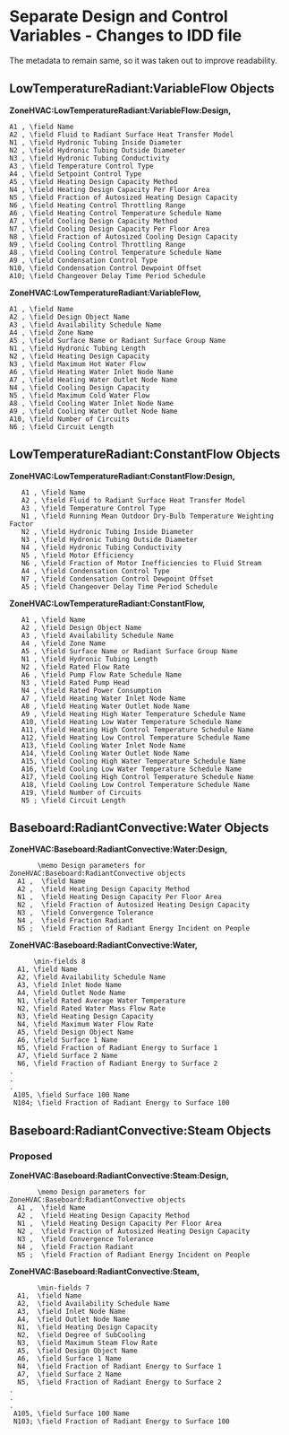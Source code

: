 
Separate Design and Control Variables - Changes to IDD file
================

The metadata to remain same, so it was taken out to improve readability.

## LowTemperatureRadiant:VariableFlow Objects ##


**ZoneHVAC:LowTemperatureRadiant:VariableFlow:Design,**

    A1 , \field Name
    A2 , \field Fluid to Radiant Surface Heat Transfer Model
    N1 , \field Hydronic Tubing Inside Diameter
    N2 , \field Hydronic Tubing Outside Diameter
    N3 , \field Hydronic Tubing Conductivity
    A3 , \field Temperature Control Type
    A4 , \field Setpoint Control Type
    A5 , \field Heating Design Capacity Method
    N4 , \field Heating Design Capacity Per Floor Area
    N5 , \field Fraction of Autosized Heating Design Capacity
    N6 , \field Heating Control Throttling Range
    A6 , \field Heating Control Temperature Schedule Name
    A7 , \field Cooling Design Capacity Method
    N7 , \field Cooling Design Capacity Per Floor Area
    N8 , \field Fraction of Autosized Cooling Design Capacity
    N9 , \field Cooling Control Throttling Range
    A8 , \field Cooling Control Temperature Schedule Name
    A9 , \field Condensation Control Type
    N10, \field Condensation Control Dewpoint Offset
    A10; \field Changeover Delay Time Period Schedule

**ZoneHVAC:LowTemperatureRadiant:VariableFlow,**

    A1 , \field Name
    A2 , \field Design Object Name
    A3 , \field Availability Schedule Name
    A4 , \field Zone Name
    A5 , \field Surface Name or Radiant Surface Group Name
    N1 , \field Hydronic Tubing Length
    N2 , \field Heating Design Capacity
    N3 , \field Maximum Hot Water Flow
    A6 , \field Heating Water Inlet Node Name
    A7 , \field Heating Water Outlet Node Name
    N4 , \field Cooling Design Capacity
    N5 , \field Maximum Cold Water Flow
    A8 , \field Cooling Water Inlet Node Name
    A9 , \field Cooling Water Outlet Node Name
    A10, \field Number of Circuits
    N6 ; \field Circuit Length

## LowTemperatureRadiant:ConstantFlow Objects ####

**ZoneHVAC:LowTemperatureRadiant:ConstantFlow:Design,**

       A1 , \field Name
       A2 , \field Fluid to Radiant Surface Heat Transfer Model
       A3 , \field Temperature Control Type
       N1 , \field Running Mean Outdoor Dry-Bulb Temperature Weighting Factor
       N2 , \field Hydronic Tubing Inside Diameter
       N3 , \field Hydronic Tubing Outside Diameter
       N4 , \field Hydronic Tubing Conductivity
       N5 , \field Motor Efficiency
       N6 , \field Fraction of Motor Inefficiencies to Fluid Stream
       A4 , \field Condensation Control Type
       N7 , \field Condensation Control Dewpoint Offset
       A5 ; \field Changeover Delay Time Period Schedule

**ZoneHVAC:LowTemperatureRadiant:ConstantFlow,**

       A1 , \field Name
       A2 , \field Design Object Name
       A3 , \field Availability Schedule Name
       A4 , \field Zone Name
       A5 , \field Surface Name or Radiant Surface Group Name
       N1 , \field Hydronic Tubing Length
       N2 , \field Rated Flow Rate
       A6 , \field Pump Flow Rate Schedule Name
       N3 , \field Rated Pump Head
       N4 , \field Rated Power Consumption
       A7 , \field Heating Water Inlet Node Name
       A8 , \field Heating Water Outlet Node Name
       A9 , \field Heating High Water Temperature Schedule Name
       A10, \field Heating Low Water Temperature Schedule Name
       A11, \field Heating High Control Temperature Schedule Name
       A12, \field Heating Low Control Temperature Schedule Name
       A13, \field Cooling Water Inlet Node Name
       A14, \field Cooling Water Outlet Node Name
       A15, \field Cooling High Water Temperature Schedule Name
       A16, \field Cooling Low Water Temperature Schedule Name
       A17, \field Cooling High Control Temperature Schedule Name
       A18, \field Cooling Low Control Temperature Schedule Name
       A19, \field Number of Circuits
       N5 ; \field Circuit Length


## Baseboard:RadiantConvective:Water Objects ####

**ZoneHVAC:Baseboard:RadiantConvective:Water:Design,**

           \memo Design parameters for ZoneHVAC:Baseboard:RadiantConvective objects
      A1 ,  \field Name
      A2 ,  \field Heating Design Capacity Method
      N1 ,  \field Heating Design Capacity Per Floor Area
      N2 ,  \field Fraction of Autosized Heating Design Capacity
      N3 ,  \field Convergence Tolerance
      N4 ,  \field Fraction Radiant
      N5 ;  \field Fraction of Radiant Energy Incident on People

**ZoneHVAC:Baseboard:RadiantConvective:Water,**

          \min-fields 8
      A1, \field Name
      A2, \field Availability Schedule Name
      A3, \field Inlet Node Name
      A4, \field Outlet Node Name
      N1, \field Rated Average Water Temperature
      N2, \field Rated Water Mass Flow Rate
      N3, \field Heating Design Capacity
      N4, \field Maximum Water Flow Rate
      A5, \field Design Object Name
      A6, \field Surface 1 Name
      N5, \field Fraction of Radiant Energy to Surface 1
      A7, \field Surface 2 Name
      N6, \field Fraction of Radiant Energy to Surface 2
    .
    .
    .
     A105, \field Surface 100 Name
     N104; \field Fraction of Radiant Energy to Surface 100

## Baseboard:RadiantConvective:Steam Objects ####

### Proposed

**ZoneHVAC:Baseboard:RadiantConvective:Steam:Design,**

           \memo Design parameters for ZoneHVAC:Baseboard:RadiantConvective objects
      A1 ,  \field Name
      A2 ,  \field Heating Design Capacity Method
      N1 ,  \field Heating Design Capacity Per Floor Area
      N2 ,  \field Fraction of Autosized Heating Design Capacity
      N3 ,  \field Convergence Tolerance
      N4 ,  \field Fraction Radiant
      N5 ;  \field Fraction of Radiant Energy Incident on People

**ZoneHVAC:Baseboard:RadiantConvective:Steam,**

           \min-fields 7
      A1,  \field Name
      A2,  \field Availability Schedule Name
      A3,  \field Inlet Node Name
      A4,  \field Outlet Node Name
      N1,  \field Heating Design Capacity
      N2,  \field Degree of SubCooling
      N3,  \field Maximum Steam Flow Rate
      A5,  \field Design Object Name
      A6,  \field Surface 1 Name
      N4,  \field Fraction of Radiant Energy to Surface 1
      A7,  \field Surface 2 Name
      N5,  \field Fraction of Radiant Energy to Surface 2
    .
    .
    .
     A105, \field Surface 100 Name
     N103; \field Fraction of Radiant Energy to Surface 100
